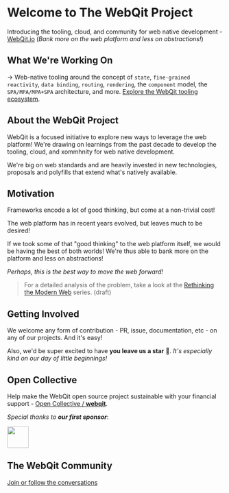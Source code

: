 # Welcome to The WebQit Project

<!--
<img src="https://webqit.io/assets/img/logo/logo-130x130.png" alt="webQit logo" align="right" />
-->

Introducing the tooling, cloud, and community for web native development - [WebQit.io](https://webqit.io) (*Bank more on the web platform and less on abstractions!*)

## What We're Working On

-> Web-native tooling around the concept of `state`, `fine-grained reactivity`, `data binding`, `routing`, `rendering`, the `component` model, the `SPA/MPA/MPA+SPA` architecture, and more. [Explore the WebQit tooling ecosystem](https://github.com/orgs/webqit/webqit).

## About the WebQit Project

WebQit is a focused initiative to explore new ways to leverage the web platform! We're drawing on learnings from the past decade to develop the tooling, cloud, and xommhnity for web native development.

We're big on web standards and are heavily invested in new technologies, proposals and polyfills that extend what's natively available.

## Motivation

Frameworks encode a lot of good thinking, but come at a non-trivial cost!

The web platform has in recent years evolved, but leaves much to be desired!

If we took some of that "good thinking" to the web platform itself, we would be having the best of both worlds! We're thus able to bank more on the platform and less on abstractions!

*Perhaps, this is the best way to move the web forward!*

> For a detailed analysis of the problem, take a look at the [Rethinking the Modern Web](https://dev.to/oxharris/rethinking-the-modern-web-2e4f-temp-slug-7135858?preview=d3b606d12f08e26d286d57ece555a606ca218e94ea233a133ca684f99227ede1e0171d75f4b73caf054f70607c2075ac035f86b41c7f86e7372aec80 ) series. (draft)

## Getting Involved

We welcome any form of contribution - PR, issue, documentation, etc - on any of our projects. And it's easy!

Also, we'd be super excited to have **you leave us a star** 🌟. _It's especially kind on our day of little beginnings!_

## Open Collective

Help make the WebQit open source project sustainable with your financial support - [Open Collective / **webqit**](https://opencollective.com/webqit).

_Special thanks to **our first sponsor**_:

<a href="https://github.com/ejiro-design"><img src="https://avatars.githubusercontent.com/u/79667751?s=96&v=4" height="50px" /></a>

## The WebQit Community

[Join or follow the conversations](https://github.com/webqit/webqit/discussions)
